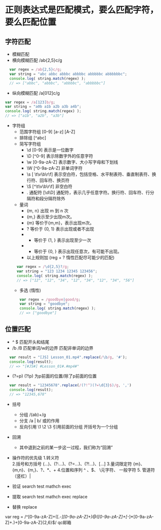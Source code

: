 # 正则表达式是匹配模式，要么匹配字符，要么匹配位置
## 字符匹配
- 模糊匹配
 - 横向模糊匹配 /ab{2,5}c/g
  ```js
    var regex = /ab{2,5}c/g;
    var string = "abc abbc abbbc abbbbc abbbbbc abbbbbbc";
    console.log( string.match(regex) ); 
    // => ["abbc", "abbbc", "abbbbc", "abbbbbc"]

  ```
 - 纵向模糊匹配 /a[012]c/g
  ```js
  var regex = /a[123]b/g;
  var string = "a0b a1b a2b a3b a4b";
  console.log( string.match(regex) ); 
  // => ["a1b", "a2b", "a3b"]

  ```
- 字符组
  - 范围字符组 [0-9] [a-z] [A-Z]
  - 排除组 [^abc]
  - 简写字符组
    - \d [0-9]  表示是一位数字
    - \D [^0-9] 表示除数字外的任意字符
    - \w [0-9a-zA-Z] 表示数字、大小写字母和下划线
    - \W [^0-9a-zA-Z] 非单词字符
    - \s [ \t\v\b\r\f] 表示空白符，包括空格、水平制表符、垂直制表符、换行符、回车符、换页符
    - \S [^\t\v\b\r\f] 非空白符
    - . 通配符 [\d\D] 通配符，表示几乎任意字符。换行符、回车符、行分隔符和段分隔符除外
  - 量词
    - {m, n} 出现 m 到 n 次
    - {m,} 表示至少出现m次。
    - {m} 等价于{m,m}，表示出现m次。
    - ? 等价于 {0, 1} 表示出现或者不出现
    - + 等价于 {1, } 表示出现至少一次
    - * 等价于 {0, } 表示出现任意次，有可能不出现。
    - 以上规则加 (reg + ? 惰性匹配尽可能少的匹配) 
  ```js
    var regex = /\d{2,5}?/g;
    var string = "123 1234 12345 123456";
    console.log( string.match(regex) ); 
    // => ["12", "12", "34", "12", "34", "12", "34", "56"]
  ```
  - 多选 (惰性)
    ```js
    var regex = /goodbye|good/g;
    var string = "goodbye";
    console.log( string.match(regex) ); 
    // => ["goodbye"]

    ```
## 位置匹配
  - ^ $ 匹配开头和结尾
  - /b /B 匹配单词/w的边界 匹配非单词的边界
  ```js
    var result = "[JS] Lesson_01.mp4".replace(/\b/g, '#');
    console.log(result); 
    // => "[#JS#] #Lesson_01#.#mp4#"

  ```
  - (?=p) (?!p) 为p前面的位置/除了p前面的位置
  ```js
    var result = "12345678".replace(/(?!^)(?=\d{3}$)/g, ',')
    console.log(result); 
    // => "12345,678"

  ```

- 括号
  - 分组  /(ab)+/g
  - 分支 /a | b/ 或的作用
  - 反向引用 \1 \2 \3 引用前面的分组 开括号为一个分组

- 回溯
  - 其中退到之前的某一步这一过程，我们称为“回溯”

- 操作符的优先级
  1.转义符 \
  2.括号和方括号 (...)、(?:...)、(?=...)、(?!...)、[...]
  3.量词限定符 {m}、{m,n}、{m,}、?、*、+
  4.位置和序列 ^ 、$、 \元字符、 一般字符
  5. 管道符（竖杠）|

- 验证 search test mathch exec
- 提取 search test mathch exec replace
- 替换 replace




var reg =  /^[0-9a-zA-Z]+([\.\-_]*[0-9a-zA-Z]+)*@([0-9a-zA-Z]+[\-_]*[0-9a-zA-Z]+\.)+[0-9a-zA-Z]{2,6}$/  qc邮箱